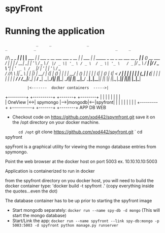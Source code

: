 # spyFront

# Running the application

                  _     _                _                                      _            _                                    _     _
  /\/\  _   _ ___| |_  | |__   ___    __| | ___  _ __   ___    ___  _ __     __| | ___   ___| | _____ _ __   _ __ ___   __ _  ___| |__ (_)_ __   ___
 /    \| | | / __| __| | '_ \ / _ \  / _` |/ _ \| '_ \ / _ \  / _ \| '_ \   / _` |/ _ \ / __| |/ / _ \ '__| | '_ ` _ \ / _` |/ __| '_ \| | '_ \ / _ \
/ /\/\ \ |_| \__ \ |_  | |_) |  __/ | (_| | (_) | | | |  __/ | (_) | | | | | (_| | (_) | (__|   <  __/ |    | | | | | | (_| | (__| | | | | | | |  __/
\/    \/\__,_|___/\__| |_.__/ \___|  \__,_|\___/|_| |_|\___|  \___/|_| |_|  \__,_|\___/ \___|_|\_\___|_|    |_| |_| |_|\__,_|\___|_| |_|_|_| |_|\___|


              |<-------  docker containers  ----->|
+---------+   +----------+   +-------+   +--------+
|         |   |          |   |       |   |        |   
| OneView |<->| spymongo |-->|mongodb|<--|spyfront|
|         |   |          |   |       |   |        |
+---------+   +----------+   +-------+   +--------+
                 APP		        DB	        WEB	

- Checkout code on https://github.com/xod442/spymfront.git save it on the /opt directory on your docker machine.

`       cd /opt
`       git clone https://github.com/xod442/spyfront.git
`       cd spyfront

spyFront is a graphical utility for viewing the mongo database entries from spymongo.

Point the web browser at the docker host on port 5003 ex. 10.10.10.10:5003

Application is containerized to run in docker

from the spyfront directory on you docker host, you will need to build the docker container
type: 'docker build -t spyfront .'     (copy everything inside the quotes...even the dot)

The database container has to be up prior to starting the spyfront image
- Start mongodb separately: `docker run --name spy-db -d mongo` (This will start the mongo database)
- Start/Link the app: `docker run --name spyfront --link spy-db:mongo -p 5003:5003 -d spyfront python manage.py runserver`
